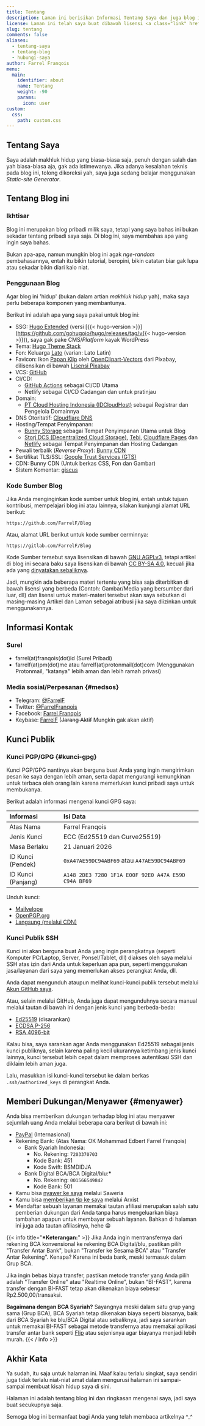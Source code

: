 ```yaml
---
title: Tentang
description: Laman ini berisikan Informasi Tentang Saya dan juga blog ini, bagi yang ingin kenalan bisa kunjungi laman ini
license: Laman ini telah saya buat dibawah lisensi <a class="link" href="https://creativecommons.org/licenses/by-nd/4.0/" target="_blank" rel="noopener">CC BY-ND 4.0</a>
slug: tentang
comments: false
aliases: 
  - tentang-saya
  - tentang-blog
  - hubungi-saya
author: Farrel Franqois
menu:
  main:
    identifier: about
    name: Tentang
    weight: -90
    params:
      icon: user
custom:
  css:
    path: custom.css
---
```


## Tentang Saya
Saya adalah makhluk hidup yang biasa-biasa saja, penuh dengan salah dan yah biasa-biasa aja, gak ada istimewanya. Jika adanya kesalahan teknis pada blog ini, tolong dikoreksi yah, saya juga sedang belajar menggunakan _Static-site Generator_.

## Tentang Blog ini
### Ikhtisar
Blog ini merupakan blog pribadi milik saya, tetapi yang saya bahas ini bukan sekadar tentang pribadi saya saja. Di blog ini, saya membahas apa yang ingin saya bahas.

Bukan apa-apa, namun mungkin blog ini agak _nge-random_ pembahasannya, entah itu bikin tutorial, beropini, bikin catatan biar gak lupa atau sekadar bikin diari kalo niat.

### Penggunaan Blog
Agar blog ini 'hidup' (bukan dalam artian _makhluk hidup_ yah), maka saya perlu beberapa komponen yang membantunya.

Berikut ini adalah apa yang saya pakai untuk blog ini:

- SSG: [Hugo Extended](https://gohugo.io/) (versi [{{< hugo-version >}}](https://github.com/gohugoio/hugo/releases/tag/v{{< hugo-version >}})), saya gak pake CMS/_Platform_ kayak WordPress
- Tema: [Hugo Theme Stack](https://github.com/CaiJimmy/hugo-theme-stack)
- Fon: Keluarga [Lato](https://www.latofonts.com/) (varian: Lato Latin)
- Favicon: Ikon [Papan Klip](https://pixabay.com/images/id-1294565/) oleh [OpenClipart-Vectors](https://pixabay.com/users/openclipart-vectors-30363/) dari Pixabay, dilisensikan di bawah [Lisensi Pixabay](https://pixabay.com/service/license/)
- VCS: [GitHub](https://github.com)
- CI/CD:
  - [GitHub Actions](https://github.com/features/actions) sebagai CI/CD Utama
  - Netlify sebagai CI/CD Cadangan dan untuk pratinjau
- Domain:
  - [PT Cloud Hosting Indonesia (IDCloudHost)](https://afiliasi.farrel.franqois.id/idch/) sebagai Registrar dan Pengelola Domainnya
- DNS Otoritatif: [Cloudflare DNS](https://www.cloudflare.com/dns/)
- Hosting/Tempat Penyimpanan:
  - [Bunny Storage](https://afiliasi.farrel.franqois.id/bunny/storage/) sebagai Tempat Penyimpanan Utama untuk Blog
  - [Storj DCS (Decentralized Cloud Storage)](https://www.storj.io), [Tebi](https://tebi.io/), [Cloudflare Pages](https://pages.cloudflare.com/) dan [Netlify](https://www.netlify.com) sebagai Tempat Penyimpanan dan Hosting Cadangan
- Pewali terbalik (_Reverse Proxy_): [Bunny CDN](https://afiliasi.farrel.franqois.id/bunny/cdn/)
- Sertifikat TLS/SSL: [Google Trust Services (GTS)](https://pki.goog)
- CDN: Bunny CDN (Untuk berkas CSS, Fon dan Gambar)
- Sistem Komentar: [giscus](https://giscus.app)

### Kode Sumber Blog
Jika Anda menginginkan kode sumber untuk blog ini, entah untuk tujuan kontribusi, mempelajari blog ini atau lainnya, silakan kunjungi alamat URL berikut:

```plain
https://github.com/FarrelF/Blog
```

Atau, alamat URL berikut untuk kode sumber cerminnya:

```plain
https://gitlab.com/FarrelF/Blog
```

Kode Sumber tersebut saya lisensikan di bawah [GNU AGPLv3](https://github.com/FarrelF/Blog/blob/main/LICENSE), tetapi artikel di blog ini secara baku saya lisensikan di bawah [CC BY-SA 4.0](https://creativecommons.org/licenses/by-sa/4.0/), kecuali jika ada yang [dinyatakan sebaliknya](/ketentuan-dan-kebijakan-blog/).

Jadi, mungkin ada beberapa materi tertentu yang bisa saja diterbitkan di bawah lisensi yang berbeda (Contoh: Gambar/Media yang bersumber dari luar, dll) dan lisensi untuk materi-materi tersebut akan saya sebutkan di masing-masing Artikel dan Laman sebagai atribusi jika saya diizinkan untuk menggunakannya.

## Informasi Kontak
### Surel
- farrel(at)franqois(dot)id (Surel Pribadi)
- farrelf(at)pm(dot)me atau farrelf(at)protonmail(dot)com (Menggunakan Protonmail, "katanya" lebih aman dan lebih ramah privasi)

### Media sosial/Perpesanan {#medsos}
- Telegram: [@FarrelF](https://t.me/FarrelF)
- Twitter: [@FarrelFranqois](https://twitter.com/FarrelFranqois)
- Facebook: [Farrel Franqois](https://www.facebook.com/FarrelFranqois)
- Keybase: [FarrelF](https://keybase.io/farrelf) (~~Jarang Aktif~~ Mungkin gak akan aktif)

## Kunci Publik
### Kunci PGP/GPG {#kunci-gpg}
Kunci PGP/GPG nantinya akan berguna buat Anda yang ingin mengirimkan pesan ke saya dengan lebih aman, serta dapat mengurangi kemungkinan untuk terbaca oleh orang lain karena memerlukan kunci pribadi saya untuk membukanya.

Berikut adalah informasi mengenai kunci GPG saya:

|<span class="tab-center">Informasi</span>|<span class="tab-center">Isi Data</span>|
|:--------------------|:-------------------------------------------------------------|
| Atas Nama           | Farrel Franqois                                              |
| Jenis Kunci         | ECC (Ed25519 dan Curve25519)                                 |
| Masa Berlaku        | 21 Januari 2026                                              |
| ID Kunci (Pendek)   | `0xA47AE59DC94ABF69` atau `A47AE59DC94ABF69`                 |
| ID Kunci (Panjang)  | `A148 2DE3 7280 1F1A E00F 92E0 A47A E59D C94A BF69`          |

Unduh kunci:
- [Mailvelope](https://keys.mailvelope.com/pks/lookup?op=get&search=0xA47AE59DC94ABF69)
- [OpenPGP\.org](https://keys.openpgp.org/search?q=A1482DE372801F1AE00F92E0A47AE59DC94ABF69)
- [Langsung (melalui CDN)](/0xA47AE59DC94ABF69.asc)

### Kunci Publik SSH
Kunci ini akan berguna buat Anda yang ingin perangkatnya (seperti Komputer PC/Laptop, Server, Ponsel/Tablet, dll) diakses oleh saya melalui SSH atas izin dari Anda untuk keperluan apa pun, seperti menggunakan jasa/layanan dari saya yang memerlukan akses perangkat Anda, dll.

Anda dapat mengunduh ataupun melihat kunci-kunci publik tersebut melalui [Akun GitHub saya](https://github.com/FarrelF.keys).

Atau, selain melalui GitHub, Anda juga dapat mengunduhnya secara manual melalui tautan di bawah ini dengan jenis kunci yang berbeda-beda:

- [Ed25519](/ssh/id_ed25519.pub) (disarankan)
- [ECDSA P-256](/ssh/id_ecdsa.pub)
- [RSA 4096-bit](/ssh/id_rsa.pub)

Kalau bisa, saya sarankan agar Anda menggunakan Ed25519 sebagai jenis kunci publiknya, selain karena paling kecil ukurannya ketimbang jenis kunci lainnya, kunci tersebut lebih cepat dalam memproses autentikasi SSH dan diklaim lebih aman juga.

Lalu, masukkan isi kunci-kunci tersebut ke dalam berkas `.ssh/authorized_keys` di perangkat Anda.

## Memberi Dukungan/Menyawer {#menyawer}
Anda bisa memberikan dukungan terhadap blog ini atau menyawer sejumlah uang Anda melalui beberapa cara berikut di bawah ini:

- [PayPal](https://paypal.me/FarrelF) (Internasional)
- Rekening Bank: (Atas Nama: OK Mohammad Edbert Farrel Franqois)
  - Bank Syariah Indonesia:
    - No. Rekening: `7203370703`
    - Kode Bank: 451
    - Kode Swift: BSMDIDJA
  - Bank Digital BCA/BCA Digital/blu:**\***
    - No. Rekening: `001566549842`
    - Kode Bank: 501
- Kamu bisa [nyawer ke saya](https://saweria.co/FarrelFranqois) melalui Saweria
- Kamu bisa [memberikan tip ke saya](https://arxist.id/farrelf/tip) melalui Arxist
- Mendaftar sebuah layanan memakai tautan afiliasi merupakan salah satu pemberian dukungan dari Anda tanpa harus mengeluarkan biaya tambahan apapun untuk membayar sebuah layanan. Bahkan di halaman ini juga ada tautan afiliasinya, hehe 😁

{{< info title="**\*Keterangan:**" >}}
Jika Anda ingin mentransfernya dari rekening BCA konvensional ke rekening BCA Digital/blu, pastikan pilih "Transfer Antar Bank", bukan "Transfer ke Sesama BCA" atau "Transfer Antar Rekening". Kenapa? Karena ini beda bank, meski termasuk dalam Grup BCA.

Jika ingin bebas biaya transfer, pastikan metode transfer yang Anda pilih adalah "Transfer Online" atau "Realtime Online", bukan "BI-FAST", karena transfer dengan BI-FAST tetap akan dikenakan biaya sebesar Rp2.500,00/transaksi.

**Bagaimana dengan BCA Syariah?** Sayangnya meski dalam satu grup yang sama (Grup BCA), BCA Syariah tetap dikenakan biaya seperti biasanya, baik dari BCA Syariah ke blu/BCA Digital atau sebaliknya, jadi saya sarankan untuk memakai BI-FAST sebagai metode transfernya atau memakai aplikasi transfer antar bank seperti [Flip](https://afiliasi.farrel.franqois.id/flip/) atau sejenisnya agar biayanya menjadi lebih murah.
{{< / info >}}

## Akhir Kata
Ya sudah, itu saja untuk halaman ini. Maaf kalau terlalu singkat, saya sendiri juga tidak terlalu niat-niat amat dalam mengurusi halaman ini sampai-sampai membuat kisah hidup saya di sini.

Halaman ini adalah tentang blog ini dan ringkasan mengenai saya, jadi saya buat secukupnya saja.

Semoga blog ini bermanfaat bagi Anda yang telah membaca artikelnya ^_^
